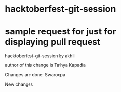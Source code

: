 # hacktoberfest-git-session
# sample request for just for displaying pull request
hacktoberfest-git-session by akhil

author of this change is Tathya Kapadia

Changes are done: Swaroopa

New changes
